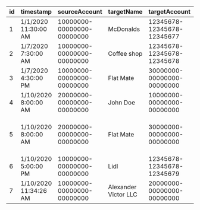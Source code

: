 | id | timestamp             | sourceAccount              | targetName           | targetAccount              | text                                  | value  | category    |
|----|-----------------------|----------------------------|----------------------|----------------------------|---------------------------------------|--------|-------------|
| 1  | 1/1/2020 11:30:00 AM  | 10000000-00000000-00000000 | McDonalds            | 12345678-12345678-12345677 |                                       | 650    | Other       |
| 2  | 1/7/2020 7:30:00 AM   | 10000000-00000000-00000000 | Coffee shop          | 12345678-12345678-12345678 |                                       | 690    | Restaurants |
| 3  | 1/7/2020 4:30:00 PM   | 10000000-00000000-00000000 | Flat Mate            | 30000000-00000000-00000000 | Rent                                  | 80000  | Transfers   |
| 4  | 1/10/2020 8:00:00 AM  | 20000000-00000000-00000000 | John Doe             | 10000000-00000000-00000000 | Monthly Salary                        | 200000 | Transfers   |
| 5  | 1/10/2020 8:00:00 AM  | 20000000-00000000-00000000 | Flat Mate            | 30000000-00000000-00000000 | Alexander Victor LLC - Monthly Salary | 300000 | Transfers   |
| 6  | 1/10/2020 5:00:00 PM  | 10000000-00000000-00000000 | Lidl                 | 12345678-12345678-12345679 |                                       | 50000  | Groceries   |
| 7  | 1/10/2020 11:34:26 AM | 10000000-00000000-00000000 | Alexander Victor LLC | 20000000-00000000-00000000 | Test                                  | 10000  | Other       |